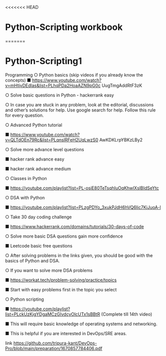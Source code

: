 <<<<<<< HEAD
# Python-Scripting workbook
=======
# Python-Scripting1

Programming
○ Python basics (skip videos if you already know the concepts)
■ https://www.youtube.com/watch?v=mHtjvDEdlas&list=PLhqPDa2HoaAZN9pG0c
UugTmgAddRtF3zK


○ Solve basic questions in Python - hackerrank easy


○ In case you are stuck in any problem, look at the editorial, discussions and other’s
solutions for help. Use google search for help. Follow this rule for every question.


○ Advanced Python tutorial


■ https://www.youtube.com/watch?v=QLTdOEn79Rc&list=PLqnslRFeH2UqLwzS0
AwKDKLrpYBKzLBy2


○ Solve more advance level questions


■ hacker rank advance easy


■ hacker rank advance medium


○ Classes in Python


■ https://youtube.com/playlist?list=PL-osiE80TeTsqhIuOqKhwlXsIBIdSeYtc


○ DSA with Python


■ https://youtube.com/playlist?list=PLzgPDYo_3xukPJdH6hVQ6Iic7KiJuoA-l


○ Take 30 day coding challenge


■ https://www.hackerrank.com/domains/tutorials/30-days-of-code


○ Solve more basic DSA questions gain more confidence


■ Leetcode basic free questions


○ After solving problems in the links given, you should be good with the basics of Python
and DSA.


○ If you want to solve more DSA problems


■ https://workat.tech/problem-solving/practice/topics


■ Start with easy problems first in the topic you select


○ Python scripting


■ https://youtube.com/playlist?list=PLckUzKjgYDgaMCzGIvdcyOlcUTx1sBBtR
(Complete till 14th video)


■ This will require basic knowledge of operating systems and networking.


■ This is helpful if you are interested in DevOps/SRE areas.

link https://github.com/tripura-kant/DevOps-Pro/blob/main/preparation/1670857784406.pdf